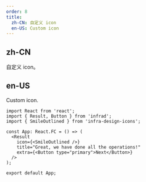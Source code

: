 ```yaml
---
order: 8
title:
  zh-CN: 自定义 icon
  en-US: Custom icon
---
```


## zh-CN

自定义 icon。

## en-US

Custom icon.

```tsx
import React from 'react';
import { Result, Button } from 'infrad';
import { SmileOutlined } from 'infra-design-icons';

const App: React.FC = () => (
  <Result
    icon={<SmileOutlined />}
    title="Great, we have done all the operations!"
    extra={<Button type="primary">Next</Button>}
  />
);

export default App;
```
